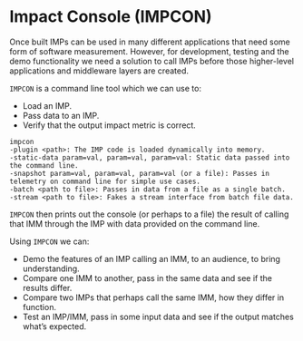# Impact Console (IMPCON)

Once built IMPs can be used in many different applications that need some form of software measurement. However, for development, testing and the demo functionality we need a solution to call IMPs before those higher-level applications and middleware layers are created.

`IMPCON` is a command line tool which we can use to:
* Load an IMP.
* Pass data to an IMP.
* Verify that the output impact metric is correct.

```
impcon 
-plugin <path>: The IMP code is loaded dynamically into memory.
-static-data param=val, param=val, param=val: Static data passed into the command line.
-snapshot param=val, param=val, param=val (or a file): Passes in telemetry on command line for simple use cases.
-batch <path to file>: Passes in data from a file as a single batch.
-stream <path to file>: Fakes a stream interface from batch file data.
```

`IMPCON` then prints out the console (or perhaps to a file) the result of calling that IMM through the IMP with data provided on the command line. 

Using `IMPCON` we can:

* Demo the features of an IMP calling an IMM, to an audience, to bring understanding.
* Compare one IMM to another, pass in the same data and see if the results differ.
* Compare two IMPs that perhaps call the same IMM, how they differ in function.
* Test an IMP/IMM, pass in some input data and see if the output matches what’s expected.
